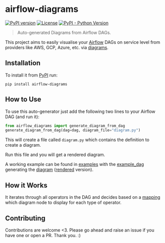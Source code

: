 # airflow-diagrams

[![PyPI version](https://img.shields.io/pypi/v/airflow-diagrams?style=for-the-badge)](https://pypi.org/project/airflow-diagrams/)
[![License](https://img.shields.io/pypi/l/airflow-diagrams?style=for-the-badge)](https://github.com/feluelle/airflow-diagrams/blob/master/LICENSE)
[![PyPI - Python Version](https://img.shields.io/pypi/pyversions/airflow-diagrams?style=for-the-badge)](https://pypi.org/project/airflow-diagrams/)

> Auto-generated Diagrams from Airflow DAGs.

This project aims to easily visualise your [Airflow](https://github.com/apache/airflow) DAGs on service level 
from providers like AWS, GCP, Azure, etc. via [diagrams](https://github.com/mingrammer/diagrams).

## Installation

To install it from [PyPI](https://pypi.org/) run:
```
pip install airflow-diagrams
```

## How to Use

To use this auto-generator just add the following two lines to your Airflow DAG (and run it):
```python
from airflow_diagrams import generate_diagram_from_dag
generate_diagram_from_dag(dag=dag, diagram_file="diagram.py")
```
This will create a file called `diagram.py` which contains the definition to create a diagram.

Run this file and you will get a rendered diagram.

A working example can be found in [examples](examples) with the [example_dag](examples/dags/example_dag.py) generating 
the [diagram](examples/diagrams/example_dag.py) ([rendered](examples/diagrams/example_dag.png) version).

## How it Works

It iterates through all operators in the DAG and decides based on a [mapping](airflow_diagrams/mapping.json) which diagram node to display for each type of operator.

## Contributing

Contributions are welcome <3. Please go ahead and raise an issue if you have one or open a PR. Thank you. :)
